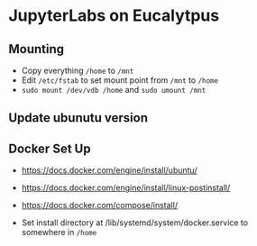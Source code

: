 # JupyterLabs on Eucalytpus

## Mounting
- Copy everything `/home` to `/mnt`
- Edit `/etc/fstab` to set mount point from `/mnt` to `/home`
- `sudo mount /dev/vdb /home` and `sudo umount /mnt`

## Update ubunutu version

## Docker Set Up
- https://docs.docker.com/engine/install/ubuntu/

- https://docs.docker.com/engine/install/linux-postinstall/

- https://docs.docker.com/compose/install/


- Set install directory at /lib/systemd/system/docker.service to somewhere in `/home`
